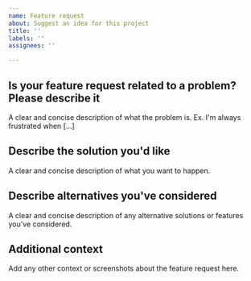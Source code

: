 ```yaml
---
name: Feature request
about: Suggest an idea for this project
title: ''
labels: ''
assignees: ''

---
```


## Is your feature request related to a problem? Please describe it

A clear and concise description of what the problem is. Ex. I'm always frustrated when [...]

## Describe the solution you'd like

A clear and concise description of what you want to happen.

## Describe alternatives you've considered

A clear and concise description of any alternative solutions or features you've considered.

## Additional context

Add any other context or screenshots about the feature request here.
